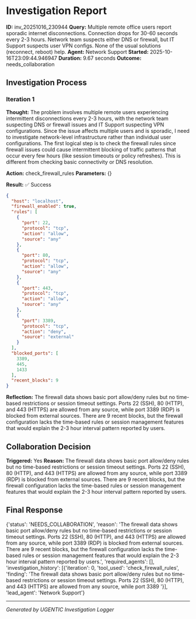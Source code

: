 # Investigation Report

**ID:** inv_20251016_230944
**Query:** Multiple remote office users report sporadic internet disconnections. Connection drops for 30-60 seconds every 2-3 hours. Network team suspects either DNS or firewall, but IT Support suspects user VPN configs. None of the usual solutions (reconnect, reboot) help.
**Agent:** Network Support
**Started:** 2025-10-16T23:09:44.946947
**Duration:** 9.67 seconds
**Outcome:** needs_collaboration

## Investigation Process

### Iteration 1

**Thought:** The problem involves multiple remote users experiencing intermittent disconnections every 2-3 hours, with the network team suspecting DNS or firewall issues and IT Support suspecting VPN configurations. Since the issue affects multiple users and is sporadic, I need to investigate network-level infrastructure rather than individual user configurations. The first logical step is to check the firewall rules since firewall issues could cause intermittent blocking of traffic patterns that occur every few hours (like session timeouts or policy refreshes). This is different from checking basic connectivity or DNS resolution.

**Action:** check_firewall_rules
**Parameters:** {}

**Result:** ✅ Success
```json
{
  "host": "localhost",
  "firewall_enabled": true,
  "rules": [
    {
      "port": 22,
      "protocol": "tcp",
      "action": "allow",
      "source": "any"
    },
    {
      "port": 80,
      "protocol": "tcp",
      "action": "allow",
      "source": "any"
    },
    {
      "port": 443,
      "protocol": "tcp",
      "action": "allow",
      "source": "any"
    },
    {
      "port": 3389,
      "protocol": "tcp",
      "action": "deny",
      "source": "external"
    }
  ],
  "blocked_ports": [
    3389,
    445,
    1433
  ],
  "recent_blocks": 9
}
```

**Reflection:** The firewall data shows basic port allow/deny rules but no time-based restrictions or session timeout settings. Ports 22 (SSH), 80 (HTTP), and 443 (HTTPS) are allowed from any source, while port 3389 (RDP) is blocked from external sources. There are 9 recent blocks, but the firewall configuration lacks the time-based rules or session management features that would explain the 2-3 hour interval pattern reported by users.

## Collaboration Decision

**Triggered:** Yes
**Reason:** The firewall data shows basic port allow/deny rules but no time-based restrictions or session timeout settings. Ports 22 (SSH), 80 (HTTP), and 443 (HTTPS) are allowed from any source, while port 3389 (RDP) is blocked from external sources. There are 9 recent blocks, but the firewall configuration lacks the time-based rules or session management features that would explain the 2-3 hour interval pattern reported by users.

## Final Response

{'status': 'NEEDS_COLLABORATION', 'reason': 'The firewall data shows basic port allow/deny rules but no time-based restrictions or session timeout settings. Ports 22 (SSH), 80 (HTTP), and 443 (HTTPS) are allowed from any source, while port 3389 (RDP) is blocked from external sources. There are 9 recent blocks, but the firewall configuration lacks the time-based rules or session management features that would explain the 2-3 hour interval pattern reported by users.', 'required_agents': [], 'investigation_history': [{'iteration': 0, 'tool_used': 'check_firewall_rules', 'finding': 'The firewall data shows basic port allow/deny rules but no time-based restrictions or session timeout settings. Ports 22 (SSH), 80 (HTTP), and 443 (HTTPS) are allowed from any source, while port 3389 '}], 'lead_agent': 'Network Support'}

---
*Generated by UGENTIC Investigation Logger*
